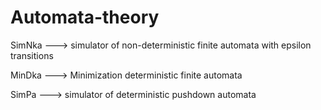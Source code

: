 # Automata-theory
SimNka ---> simulator of non-deterministic finite
            automata with epsilon transitions

MinDka ---> Minimization deterministic finite automata

SimPa ---> simulator of deterministic pushdown automata  

